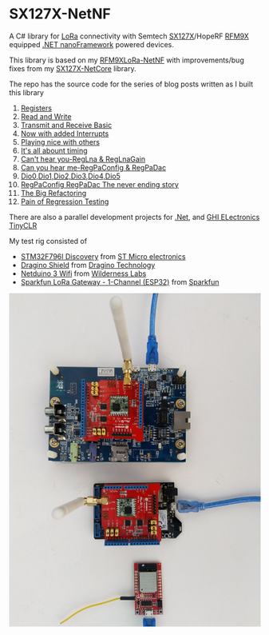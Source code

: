 # SX127X-NetNF
A C# library for [LoRa](https://lora-alliance.org/) connectivity with Semtech [SX127X](https://www.semtech.com/products/wireless-rf/lora-transceivers/SX1276)/HopeRF [RFM9X](http://www.hoperf.com/rf_transceiver/lora/RFM95W.html) equipped [.NET nanoFramework](https://www.nanoframework.net/) powered devices.

This library is based on my [RFM9XLoRa-NetNF](https://github.com/KiwiBryn/RFM9XLoRa-NetNF) with improvements/bug fixes from my [SX127X-NetCore](https://github.com/KiwiBryn/SX127X-NetCore) library.

The repo has the source code for the series of blog posts written as I built this library

01. [Registers](https://blog.devmobile.co.nz/2022/03/08/net-nanoframework-sx127x-lora-library-registers/)
02. [Read and Write](https://blog.devmobile.co.nz/2022/03/09/net-nanoframework-sx127x-lora-library-read-amp-write/)
03. [Transmit and Receive Basic](https://blog.devmobile.co.nz/2022/03/11/net-nanoframework-sx127x-lora-library-basic-receive-transmit/)
04. [Now with added Interrupts](https://blog.devmobile.co.nz/2022/03/14/net-nanoframework-sx127x-lora-library-with-interrupts/)
05. [Playing nice with others](https://blog.devmobile.co.nz/2022/03/18/net-nanoframework-sx127x-lora-library-playing-nice-with-others/)
06. [It's all abount timing](https://blog.devmobile.co.nz/2022/03/22/net-nanoframework-sx127x-lora-library-its-all-about-timing/)
07. [Can't hear you-RegLna & RegLnaGain](https://blog.devmobile.co.nz/2022/04/01/net-sx127x-lora-library-reglna-lnagain/)
08. [Can you hear me-RegPaConfig & RegPaDac](https://blog.devmobile.co.nz/2022/04/16/net-sx127x-lora-library-regpaconfig-regpadac/)
09. [Dio0,Dio1,Dio2,Dio3,Dio4,Dio5](https://blog.devmobile.co.nz/2022/04/26/net-sx127x-lora-library-dio0dio1dio2dio3dio4dio5/)
10. [RegPaConfig RegPaDac The never ending story](https://blog.devmobile.co.nz/2022/05/01/net-sx127x-lora-library-regpaconfig-regpadac-the-never-ending-story/)
11. [The Big Refactoring](https://blog.devmobile.co.nz/2022/05/08/net-sx127x-lora-library-refactoring/)
12. [Pain of Regression Testing](https://blog.devmobile.co.nz/2022/05/09/net-sx127x-lora-library-regression-testing/)

There are also a parallel development projects for [.Net](https://github.com/KiwiBryn/SX127XLoRa-Net), and [GHI ELectronics](https://ghielectronics.com/) [TinyCLR](https://github.com/KiwiBryn/RFM9XLoRa-TinyCLR)

My test rig consisted of
* [STM32F796I Discovery](https://www.st.com/en/evaluation-tools/32f769idiscovery.html) from [ST Micro electronics](https://www.st.com)
* [Dragino Shield](https://www.dragino.com/products/lora/item/102-lora-shield.html) from [Dragino Technology](http://www.dragino.com)
* [Netduino 3 Wifi](https://developer.wildernesslabs.co/Netduino/About/) from [Wilderness Labs](https://www.wildernesslabs.co/)
* [Sparkfun LoRa Gateway - 1-Channel (ESP32)](https://www.sparkfun.com/products/15006) from [Sparkfun](https://www.sparkfun.com/)

![Netduino 3 Wifi ](NetduinoSpark769IDiscovery.jpg)

